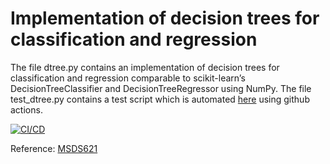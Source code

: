# Implementation of decision trees for classification and regression
The file dtree.py contains an implementation of decision trees for classification and regression comparable to scikit-learn’s DecisionTreeClassifier and DecisionTreeRegressor using NumPy.
The file test_dtree.py contains a test script which is automated [here](https://github.com/weronicag/Decision-Tree-From-Scratch/actions) using github actions.

[![CI/CD](https://github.com/weronicag/usf-school-projects/actions/workflows/python-app.yml/badge.svg)](https://github.com/weronicag/usf-school-projects/actions/workflows/python-app.yml/badge.svg)

Reference: [MSDS621](https://github.com/parrt/msds621/blob/master/projects/dtree/dtree.md)
